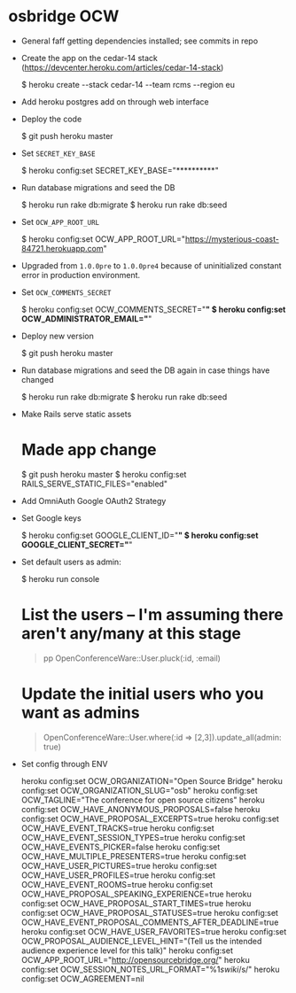 # osbridge OCW

* General faff getting dependencies installed; see commits in repo
* Create the app on the cedar-14 stack (https://devcenter.heroku.com/articles/cedar-14-stack)

    $ heroku create --stack cedar-14 --team rcms --region eu

* Add heroku postgres add on through web interface

* Deploy the code

    $ git push heroku master

* Set `SECRET_KEY_BASE`

    $ heroku config:set SECRET_KEY_BASE="**********"

* Run database migrations and seed the DB

    $ heroku run rake db:migrate
    $ heroku run rake db:seed

* Set `OCW_APP_ROOT_URL`

    $ heroku config:set OCW_APP_ROOT_URL="https://mysterious-coast-84721.herokuapp.com"

* Upgraded from `1.0.0pre` to `1.0.0pre4` because of uninitialized constant
  error in production environment.

* Set `OCW_COMMENTS_SECRET`

    $ heroku config:set OCW_COMMENTS_SECRET="**********"
    $ heroku config:set OCW_ADMINISTRATOR_EMAIL="**********"

* Deploy new version

    $ git push heroku master

* Run database migrations and seed the DB again in case things have changed

    $ heroku run rake db:migrate
    $ heroku run rake db:seed

* Make Rails serve static assets

    # Made app change
    $ git push heroku master
    $ heroku config:set RAILS_SERVE_STATIC_FILES="enabled"

* Add OmniAuth Google OAuth2 Strategy
* Set Google keys

    $ heroku config:set GOOGLE_CLIENT_ID="**********"
    $ heroku config:set GOOGLE_CLIENT_SECRET="**********"

* Set default users as admin:

    $ heroku run console

    # List the users – I'm assuming there aren't any/many at this stage
    > pp OpenConferenceWare::User.pluck(:id, :email)

    # Update the initial users who you want as admins
    > OpenConferenceWare::User.where(:id => [2,3]).update_all(admin: true)

* Set config through ENV

    heroku config:set OCW_ORGANIZATION="Open Source Bridge"
    heroku config:set OCW_ORGANIZATION_SLUG="osb"
    heroku config:set OCW_TAGLINE="The conference for open source citizens"
    heroku config:set OCW_HAVE_ANONYMOUS_PROPOSALS=false
    heroku config:set OCW_HAVE_PROPOSAL_EXCERPTS=true
    heroku config:set OCW_HAVE_EVENT_TRACKS=true
    heroku config:set OCW_HAVE_EVENT_SESSION_TYPES=true
    heroku config:set OCW_HAVE_EVENTS_PICKER=false
    heroku config:set OCW_HAVE_MULTIPLE_PRESENTERS=true
    heroku config:set OCW_HAVE_USER_PICTURES=true
    heroku config:set OCW_HAVE_USER_PROFILES=true
    heroku config:set OCW_HAVE_EVENT_ROOMS=true
    heroku config:set OCW_HAVE_PROPOSAL_SPEAKING_EXPERIENCE=true
    heroku config:set OCW_HAVE_PROPOSAL_START_TIMES=true
    heroku config:set OCW_HAVE_PROPOSAL_STATUSES=true
    heroku config:set OCW_HAVE_EVENT_PROPOSAL_COMMENTS_AFTER_DEADLINE=true
    heroku config:set OCW_HAVE_USER_FAVORITES=true
    heroku config:set OCW_PROPOSAL_AUDIENCE_LEVEL_HINT="(Tell us the intended audience experience level for this talk)"
    heroku config:set OCW_APP_ROOT_URL="http://opensourcebridge.org/"
    heroku config:set OCW_SESSION_NOTES_URL_FORMAT="%1$swiki/%2$s/"
    heroku config:set OCW_AGREEMENT=nil

